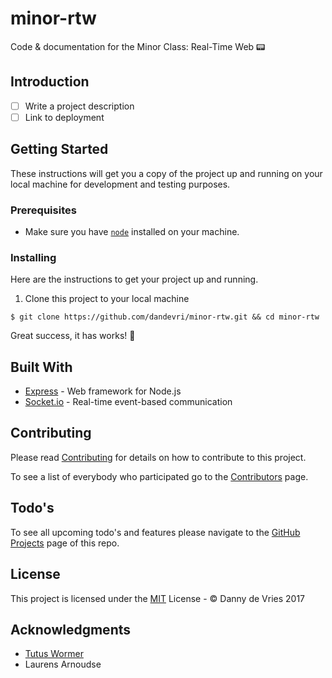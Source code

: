 # minor-rtw

Code &amp; documentation for the Minor Class: Real-Time Web 📟

## Introduction
* [ ] Write a project description
* [ ] Link to deployment

## Getting Started

These instructions will get you a copy of the project up and running on your local machine for development and testing purposes.

### Prerequisites

* Make sure you have [`node`](https://nodejs.org/en/) installed on your machine.

### Installing

Here are the instructions to get your project up and running.

1. Clone this project to your local machine

```
$ git clone https://github.com/dandevri/minor-rtw.git && cd minor-rtw
```


Great success, it has works! :tada:

## Built With

* [Express](https://expressjs.com/) - Web framework for Node.js
* [Socket.io](https://socket.io/) - Real-time event-based communication

## Contributing

Please read [Contributing](contributing.md) for details on how to contribute to this project.

To see a list of everybody who participated go to the [Contributors](https://github.com/dandevri/minor-rtw/graphs/contributors) page.

## Todo's
To see all upcoming todo's and features please navigate to the [GitHub Projects](https://github.com/dandevri/minor-rtw/projects/) page of this repo.

## License

This project is licensed under the [MIT](LICENSE.MD) License - © Danny de Vries 2017

## Acknowledgments

* [Tutus Wormer](https://github.com/wooorm)
* Laurens Arnoudse
